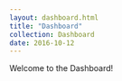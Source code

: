 ```yaml
---
layout: dashboard.html
title: "Dashboard"
collection: Dashboard
date: 2016-10-12
---
```

Welcome to the Dashboard!
